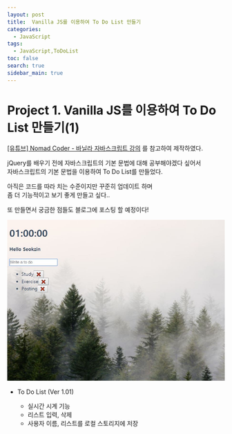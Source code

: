 ```yaml
---
layout: post
title:  Vanilla JS를 이용하여 To Do List 만들기
categories: 
  - JavaScript
tags: 
  - JavaScript,ToDoList
toc: false
search: true
sidebar_main: true
---
```


# Project 1. Vanilla JS를 이용하여 To Do List 만들기(1)

[[유튜브] Nomad Coder - 바닐라 자바스크립트 강의](https://www.youtube.com/playlist?list=PLLUCyU7SBaR7tOMe-ySJ5Uu1UlEBznxTr) 를 참고하여 제작하였다.
  
jQuery를 배우기 전에 자바스크립트의 기본 문법에 대해 공부해야겠다 싶어서  
자바스크립트의 기본 문법을 이용하여 To Do List를 만들었다.
  
아직은 코드를 따라 치는 수준이지만 꾸준히 업데이트 하며  
좀 더 기능적이고 보기 좋게 만들고 싶다..

또 만들면서 궁금한 점들도 블로그에 포스팅 할 예정이다!
  



![ToDo List Ver1.01](/assets/images/190219_1.jpg)

* To Do List (Ver 1.01)

  * 실시간 시계 기능
  * 리스트 입력, 삭제
  * 사용자 이름, 리스트를 로컬 스토리지에 저장
